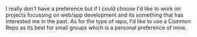 I really don't have a preference but if I could choose I'd like to work on projects focussing on web/app development and its something that has interested me in the past. As for the type of repo, I'd like to use a Common Repo as its best for small groups which is a personal preference of mine.
